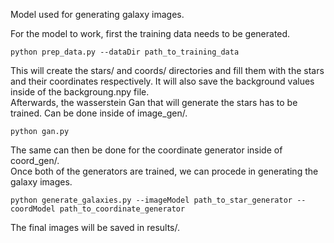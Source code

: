 Model used for generating galaxy images.

For the model to work, first the training data needs to be generated.
```
python prep_data.py --dataDir path_to_training_data
```
This will create the stars/ and coords/ directories and fill them with the stars and their coordinates respectively.
It will also save the background values inside of the backgroung.npy file.  
Afterwards, the wasserstein Gan that will generate the stars has to be trained. 
Can be done inside of image_gen/.
```
python gan.py
```
The same can then be done for the coordinate generator inside of coord_gen/.  
Once both of the generators are trained, we can procede in generating the galaxy images.
```
python generate_galaxies.py --imageModel path_to_star_generator --coordModel path_to_coordinate_generator
```
The final images will be saved in results/.
